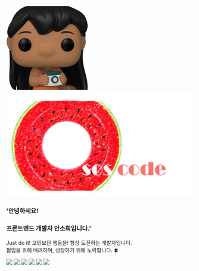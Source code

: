 <img src="/public/static/images/avatar.png" />
<img src="/public/static/images/banner.png" />

### '안녕하세요!

### 프론트엔드 개발자 안소희입니다.'

Just do it! 고민보단 행동을! 항상 도전하는 개발자입니다. <br />
협업을 위해 배려하며, 성장하기 위해 노력합니다. 🍀

<p>
  <img
    className="center"
    src="https://img.shields.io/badge/javascript-F7DF1E?style=flat&logo=javascript&logoColor=white"
  />
  <img
    className="center"
    src="https://img.shields.io/badge/React-61DAFB?style=flat&logo=React&logoColor=white"
  />
  <img
    className="center"
    src="https://img.shields.io/badge/Typescript-3178C6?style=flat&logo=Typescript&logoColor=white"
  />
  <img
    className="center"
    src="https://img.shields.io/badge/HTML5-E34F26?style=flat&logo=HTML5&logoColor=white"
  />
  <img
    className="center"
    src="https://img.shields.io/badge/CSS3-1572B6?style=flat&logo=CSS3&logoColor=white"
  />
  <img
    className="center"
    src="https://img.shields.io/badge/github-181717?style=flat&logo=github&logoColor=white"
  />
</p>
